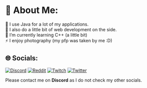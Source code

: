 # 💫 About Me:
🔭 I use Java for a lot of my applications.<br>🤝 I also do a little bit of web development on the side.<br>🌱 I’m currently learning C++ (a little bit)<br>⚡ I enjoy photography (my pfp was taken by me :D)


## 🌐 Socials:
[![Discord](https://img.shields.io/badge/Discord-%237289DA.svg?logo=discord&logoColor=white)](htttps://discord.gg/melvinkelvin#6328) [![Reddit](https://img.shields.io/badge/Reddit-%23FF4500.svg?logo=Reddit&logoColor=white)](https://reddit.com/user/Mqlvin) [![Twitch](https://img.shields.io/badge/Twitch-%239146FF.svg?logo=Twitch&logoColor=white)](https://twitch.tv/Mqlvin__) [![Twitter](https://img.shields.io/badge/Twitter-%231DA1F2.svg?logo=Twitter&logoColor=white)](https://twitter.com/Mqlvin1) 

Please contact me on **Discord** as I do not check my other socials.

